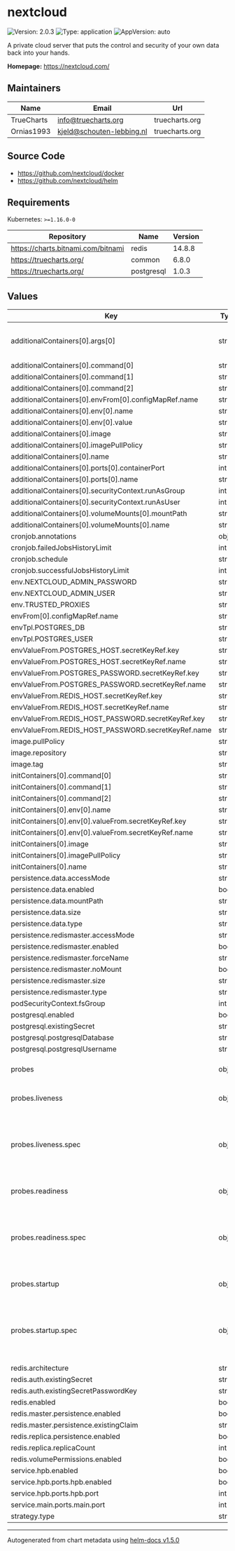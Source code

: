 # nextcloud

![Version: 2.0.3](https://img.shields.io/badge/Version-2.0.3-informational?style=flat-square) ![Type: application](https://img.shields.io/badge/Type-application-informational?style=flat-square) ![AppVersion: auto](https://img.shields.io/badge/AppVersion-auto-informational?style=flat-square)

A private cloud server that puts the control and security of your own data back into your hands.

**Homepage:** <https://nextcloud.com/>

## Maintainers

| Name | Email | Url |
| ---- | ------ | --- |
| TrueCharts | info@truecharts.org | truecharts.org |
| Ornias1993 | kjeld@schouten-lebbing.nl | truecharts.org |

## Source Code

* <https://github.com/nextcloud/docker>
* <https://github.com/nextcloud/helm>

## Requirements

Kubernetes: `>=1.16.0-0`

| Repository | Name | Version |
|------------|------|---------|
| https://charts.bitnami.com/bitnami | redis | 14.8.8 |
| https://truecharts.org/ | common | 6.8.0 |
| https://truecharts.org/ | postgresql | 1.0.3 |

## Values

| Key | Type | Default | Description |
|-----|------|---------|-------------|
| additionalContainers[0].args[0] | string | `"while [ ! -f \"/var/www/html/custom_apps/notify_push/bin/x86_64/notify_push\" ]; do sleep 30; echo \"notify_push not found, waiting\"; done && /var/www/html/custom_apps/notify_push/bin/x86_64/notify_push /var/www/html/config/config.php"` |  |
| additionalContainers[0].command[0] | string | `"/bin/bash"` |  |
| additionalContainers[0].command[1] | string | `"-c"` |  |
| additionalContainers[0].command[2] | string | `"--"` |  |
| additionalContainers[0].envFrom[0].configMapRef.name | string | `"hpbconfig"` |  |
| additionalContainers[0].env[0].name | string | `"PORT"` |  |
| additionalContainers[0].env[0].value | string | `"7867"` |  |
| additionalContainers[0].image | string | `"nextcloud:21.0.2"` |  |
| additionalContainers[0].imagePullPolicy | string | `"IfNotPresent"` |  |
| additionalContainers[0].name | string | `"hpb"` |  |
| additionalContainers[0].ports[0].containerPort | int | `7867` |  |
| additionalContainers[0].ports[0].name | string | `"hpb"` |  |
| additionalContainers[0].securityContext.runAsGroup | int | `33` |  |
| additionalContainers[0].securityContext.runAsUser | int | `33` |  |
| additionalContainers[0].volumeMounts[0].mountPath | string | `"/var/www/html"` |  |
| additionalContainers[0].volumeMounts[0].name | string | `"data"` |  |
| cronjob.annotations | object | `{}` |  |
| cronjob.failedJobsHistoryLimit | int | `5` |  |
| cronjob.schedule | string | `"*/5 * * * *"` |  |
| cronjob.successfulJobsHistoryLimit | int | `2` |  |
| env.NEXTCLOUD_ADMIN_PASSWORD | string | `"adminpass"` |  |
| env.NEXTCLOUD_ADMIN_USER | string | `"admin"` |  |
| env.TRUSTED_PROXIES | string | `"172.16.0.0/16"` |  |
| envFrom[0].configMapRef.name | string | `"nextcloudconfig"` |  |
| envTpl.POSTGRES_DB | string | `"{{ .Values.postgresql.postgresqlDatabase }}"` |  |
| envTpl.POSTGRES_USER | string | `"{{ .Values.postgresql.postgresqlUsername }}"` |  |
| envValueFrom.POSTGRES_HOST.secretKeyRef.key | string | `"host"` |  |
| envValueFrom.POSTGRES_HOST.secretKeyRef.name | string | `"dbcreds"` |  |
| envValueFrom.POSTGRES_PASSWORD.secretKeyRef.key | string | `"postgresql-password"` |  |
| envValueFrom.POSTGRES_PASSWORD.secretKeyRef.name | string | `"dbcreds"` |  |
| envValueFrom.REDIS_HOST.secretKeyRef.key | string | `"masterhost"` |  |
| envValueFrom.REDIS_HOST.secretKeyRef.name | string | `"rediscreds"` |  |
| envValueFrom.REDIS_HOST_PASSWORD.secretKeyRef.key | string | `"redis-password"` |  |
| envValueFrom.REDIS_HOST_PASSWORD.secretKeyRef.name | string | `"rediscreds"` |  |
| image.pullPolicy | string | `"IfNotPresent"` |  |
| image.repository | string | `"nextcloud"` |  |
| image.tag | string | `"22.1.0"` |  |
| initContainers[0].command[0] | string | `"sh"` |  |
| initContainers[0].command[1] | string | `"-c"` |  |
| initContainers[0].command[2] | string | `"until pg_isready -U nextcloud -h ${pghost} ; do sleep 2 ; done"` |  |
| initContainers[0].env[0].name | string | `"pghost"` |  |
| initContainers[0].env[0].valueFrom.secretKeyRef.key | string | `"plainhost"` |  |
| initContainers[0].env[0].valueFrom.secretKeyRef.name | string | `"dbcreds"` |  |
| initContainers[0].image | string | `"postgres:13.1"` |  |
| initContainers[0].imagePullPolicy | string | `"IfNotPresent"` |  |
| initContainers[0].name | string | `"init-postgresdb"` |  |
| persistence.data.accessMode | string | `"ReadWriteOnce"` |  |
| persistence.data.enabled | bool | `true` |  |
| persistence.data.mountPath | string | `"/var/www/html"` |  |
| persistence.data.size | string | `"100Gi"` |  |
| persistence.data.type | string | `"pvc"` |  |
| persistence.redismaster.accessMode | string | `"ReadWriteOnce"` |  |
| persistence.redismaster.enabled | bool | `true` |  |
| persistence.redismaster.forceName | string | `"redismaster"` |  |
| persistence.redismaster.noMount | bool | `true` |  |
| persistence.redismaster.size | string | `"100Gi"` |  |
| persistence.redismaster.type | string | `"pvc"` |  |
| podSecurityContext.fsGroup | int | `33` |  |
| postgresql.enabled | bool | `true` |  |
| postgresql.existingSecret | string | `"dbcreds"` |  |
| postgresql.postgresqlDatabase | string | `"nextcloud"` |  |
| postgresql.postgresqlUsername | string | `"nextcloud"` |  |
| probes | object | See below | Probe configuration -- [[ref]](https://kubernetes.io/docs/tasks/configure-pod-container/configure-liveness-readiness-startup-probes/) |
| probes.liveness | object | See below | Liveness probe configuration |
| probes.liveness.spec | object | "/" | If a HTTP probe is used (default for HTTP/HTTPS services) this path is used |
| probes.readiness | object | See below | Redainess probe configuration |
| probes.readiness.spec | object | "/" | If a HTTP probe is used (default for HTTP/HTTPS services) this path is used |
| probes.startup | object | See below | Startup probe configuration |
| probes.startup.spec | object | "/" | If a HTTP probe is used (default for HTTP/HTTPS services) this path is used |
| redis.architecture | string | `"standalone"` |  |
| redis.auth.existingSecret | string | `"rediscreds"` |  |
| redis.auth.existingSecretPasswordKey | string | `"redis-password"` |  |
| redis.enabled | bool | `true` |  |
| redis.master.persistence.enabled | bool | `false` |  |
| redis.master.persistence.existingClaim | string | `"redismaster"` |  |
| redis.replica.persistence.enabled | bool | `false` |  |
| redis.replica.replicaCount | int | `0` |  |
| redis.volumePermissions.enabled | bool | `true` |  |
| service.hpb.enabled | bool | `true` |  |
| service.hpb.ports.hpb.enabled | bool | `true` |  |
| service.hpb.ports.hpb.port | int | `7867` |  |
| service.main.ports.main.port | int | `80` |  |
| strategy.type | string | `"Recreate"` |  |

----------------------------------------------
Autogenerated from chart metadata using [helm-docs v1.5.0](https://github.com/norwoodj/helm-docs/releases/v1.5.0)

